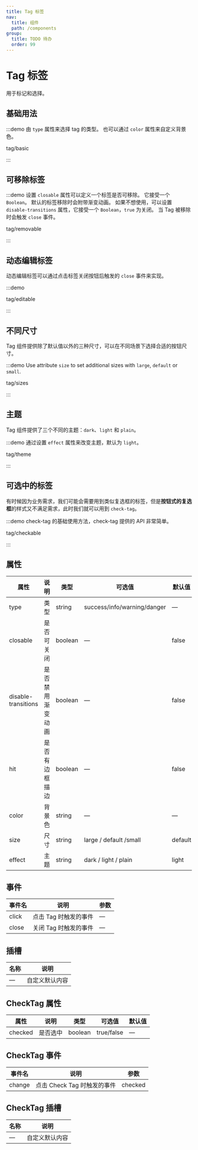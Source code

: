 ```yaml
---
title: Tag 标签
nav:
  title: 组件
  path: /components
group:
  title: TODO 待办
  order: 99
---
```

# Tag 标签

用于标记和选择。

## 基础用法

:::demo 由 `type` 属性来选择 tag 的类型。 也可以通过 `color` 属性来自定义背景色。

tag/basic

:::

## 可移除标签

:::demo 设置 `closable` 属性可以定义一个标签是否可移除。 它接受一个 `Boolean`。 默认的标签移除时会附带渐变动画。 如果不想使用，可以设置 `disable-transitions` 属性，它接受一个 `Boolean`，`true` 为关闭。 当 Tag 被移除时会触发 `close` 事件。

tag/removable

:::

## 动态编辑标签

动态编辑标签可以通过点击标签关闭按钮后触发的 `close` 事件来实现。

:::demo

tag/editable

:::

## 不同尺寸

Tag 组件提供除了默认值以外的三种尺寸，可以在不同场景下选择合适的按钮尺寸。

:::demo Use attribute `size` to set additional sizes with `large`, `default` or `small`.

tag/sizes

:::

## 主题

Tag 组件提供了三个不同的主题：`dark`、`light` 和 `plain`。

:::demo 通过设置 `effect` 属性来改变主题，默认为 `light`。

tag/theme

:::

## 可选中的标签

有时候因为业务需求，我们可能会需要用到类似复选框的标签，但是**按钮式的复选框**的样式又不满足需求，此时我们就可以用到 `check-tag`。

:::demo check-tag 的基础使用方法，check-tag 提供的 API 非常简单。

tag/checkable

:::

## 属性

| 属性                  | 说明       | 类型      | 可选值                         | 默认值     |
| ------------------- | -------- | ------- | --------------------------- | ------- |
| type                | 类型       | string  | success/info/warning/danger | —       |
| closable            | 是否可关闭    | boolean | —                           | false   |
| disable-transitions | 是否禁用渐变动画 | boolean | —                           | false   |
| hit                 | 是否有边框描边  | boolean | —                           | false   |
| color               | 背景色      | string  | —                           | —       |
| size                | 尺寸       | string  | large / default /small      | default |
| effect              | 主题       | string  | dark / light / plain        | light   |

## 事件

| 事件名   | 说明            | 参数 |
| ----- | ------------- | -- |
| click | 点击 Tag 时触发的事件 | —  |
| close | 关闭 Tag 时触发的事件 | —  |

## 插槽

| 名称 | 说明      |
| -- | ------- |
| —  | 自定义默认内容 |

## CheckTag 属性

| 属性      | 说明   | 类型      | 可选值        | 默认值 |
| ------- | ---- | ------- | ---------- | --- |
| checked | 是否选中 | boolean | true/false | —   |

## CheckTag 事件

| 事件名    | 说明                  | 参数      |
| ------ | ------------------- | ------- |
| change | 点击 Check Tag 时触发的事件 | checked |

## CheckTag 插槽

| 名称 | 说明      |
| -- | ------- |
| —  | 自定义默认内容 |
